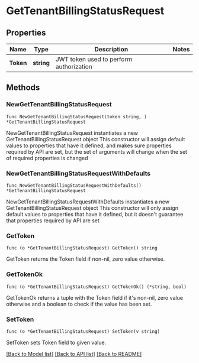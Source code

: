# GetTenantBillingStatusRequest

## Properties

Name | Type | Description | Notes
------------ | ------------- | ------------- | -------------
**Token** | **string** | JWT token used to perform authorization | 

## Methods

### NewGetTenantBillingStatusRequest

`func NewGetTenantBillingStatusRequest(token string, ) *GetTenantBillingStatusRequest`

NewGetTenantBillingStatusRequest instantiates a new GetTenantBillingStatusRequest object
This constructor will assign default values to properties that have it defined,
and makes sure properties required by API are set, but the set of arguments
will change when the set of required properties is changed

### NewGetTenantBillingStatusRequestWithDefaults

`func NewGetTenantBillingStatusRequestWithDefaults() *GetTenantBillingStatusRequest`

NewGetTenantBillingStatusRequestWithDefaults instantiates a new GetTenantBillingStatusRequest object
This constructor will only assign default values to properties that have it defined,
but it doesn't guarantee that properties required by API are set

### GetToken

`func (o *GetTenantBillingStatusRequest) GetToken() string`

GetToken returns the Token field if non-nil, zero value otherwise.

### GetTokenOk

`func (o *GetTenantBillingStatusRequest) GetTokenOk() (*string, bool)`

GetTokenOk returns a tuple with the Token field if it's non-nil, zero value otherwise
and a boolean to check if the value has been set.

### SetToken

`func (o *GetTenantBillingStatusRequest) SetToken(v string)`

SetToken sets Token field to given value.



[[Back to Model list]](../README.md#documentation-for-models) [[Back to API list]](../README.md#documentation-for-api-endpoints) [[Back to README]](../README.md)


